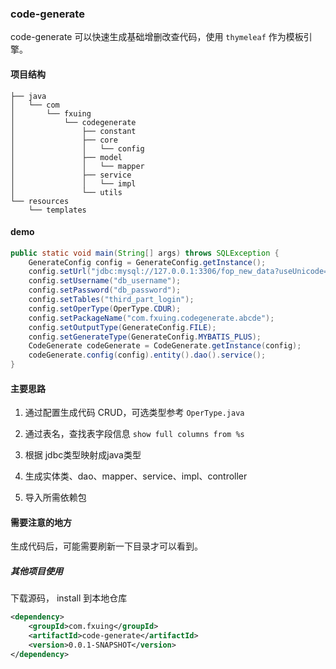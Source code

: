 ### code-generate

  code-generate 可以快速生成基础增删改查代码，使用 `thymeleaf` 作为模板引擎。 

#### 项目结构

```
├── java
│   └── com
│       └── fxuing
│           └── codegenerate
│               ├── constant
│               ├── core
│               │   └── config
│               ├── model
│               │   └── mapper
│               ├── service
│               │   └── impl
│               └── utils
└── resources
    └── templates
```



#### demo

```java
public static void main(String[] args) throws SQLException {
    GenerateConfig config = GenerateConfig.getInstance();
    config.setUrl("jdbc:mysql://127.0.0.1:3306/fop_new_data?useUnicode=true&characterEncoding=UTF-8&useLegacyDatetimeCode=false&serverTimezone=Asia/Shanghai&allowMultiQueries=true");
    config.setUsername("db_username");
    config.setPassword("db_password");
    config.setTables("third_part_login");
    config.setOperType(OperType.CDUR);
    config.setPackageName("com.fxuing.codegenerate.abcde");
    config.setOutputType(GenerateConfig.FILE);
    config.setGenerateType(GenerateConfig.MYBATIS_PLUS);
    CodeGenerate codeGenerate = CodeGenerate.getInstance(config);
    codeGenerate.config(config).entity().dao().service();
}
```

#### 主要思路

1. 通过配置生成代码 CRUD，可选类型参考 `OperType.java`

2. 通过表名，查找表字段信息 `show full columns from %s`

3. 根据 jdbc类型映射成java类型

4. 生成实体类、dao、mapper、service、impl、controller

5. 导入所需依赖包

#### 需要注意的地方

生成代码后，可能需要刷新一下目录才可以看到。

##### 其他项目使用

下载源码， install 到本地仓库

```xml
<dependency>
    <groupId>com.fxuing</groupId>
    <artifactId>code-generate</artifactId>
    <version>0.0.1-SNAPSHOT</version>
</dependency>
```